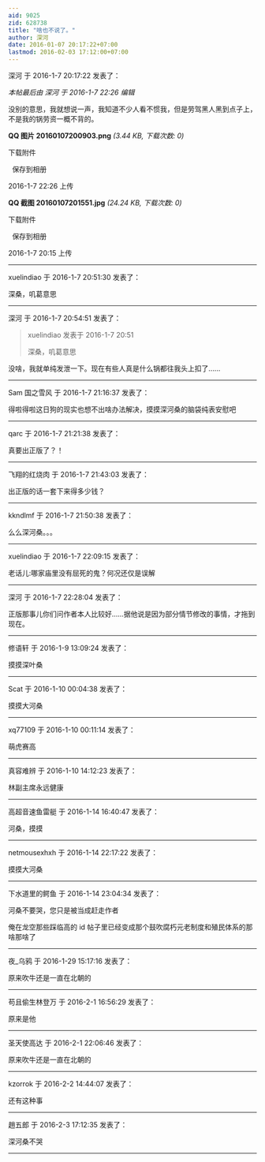 ```yaml
---
aid: 9025
zid: 628738
title: "啥也不说了。"
author: 深河
date: 2016-01-07 20:17:22+07:00
lastmod: 2016-02-03 17:12:00+07:00
---
```


深河 于 2016-1-7 20:17:22 发表了：

_本帖最后由 深河 于 2016-1-7 22:26 编辑_

没别的意思，我就想说一声，我知道不少人看不惯我，但是劳驾黑人黑到点子上，不是我的锅劳资一概不背的。

**QQ 图片 20160107200903.png** _(3.44 KB, 下载次数: 0)_

下载附件

&nbsp;
保存到相册

2016-1-7 22:26 上传

**QQ 截图 20160107201551.jpg** _(24.24 KB, 下载次数: 0)_

下载附件

&nbsp;
保存到相册

2016-1-7 20:15 上传

---

xuelindiao 于 2016-1-7 20:51:30 发表了：

深桑，叽葛意思

---

深河 于 2016-1-7 20:54:51 发表了：

> xuelindiao 发表于 2016-1-7 20:51
>
> 深桑，叽葛意思

没啥，我就单纯发泄一下。现在有些人真是什么锅都往我头上扣了……

---

Sam 国之雪风 于 2016-1-7 21:16:37 发表了：

得啦得啦这日狗的现实也想不出啥办法解决，摸摸深河桑的脑袋纯表安慰吧

---

qarc 于 2016-1-7 21:21:38 发表了：

真要出正版了？！

---

飞翔的红烧肉 于 2016-1-7 21:43:03 发表了：

出正版的话一套下来得多少钱？

---

kkndlmf 于 2016-1-7 21:50:38 发表了：

么么深河桑。。。

---

xuelindiao 于 2016-1-7 22:09:15 发表了：

老话儿:哪家庙里没有屈死的鬼？何况还仅是误解

---

深河 于 2016-1-7 22:28:04 发表了：

正版那事儿你们问作者本人比较好……据他说是因为部分情节修改的事情，才拖到现在。

---

修语轩 于 2016-1-9 13:09:24 发表了：

摸摸深叶桑

---

Scat 于 2016-1-10 00:04:38 发表了：

摸摸大河桑

---

xq77109 于 2016-1-10 00:11:14 发表了：

萌虎赛高

---

真容难辨 于 2016-1-10 14:12:23 发表了：

林副主席永远健康

---

高超音速鱼雷艇 于 2016-1-14 16:40:47 发表了：

河桑，摸摸

---

netmousexhxh 于 2016-1-14 22:17:22 发表了：

摸摸大河桑

---

下水道里的鳄鱼 于 2016-1-14 23:04:34 发表了：

河桑不要哭，您只是被当成赶走作者

俺在龙空那些踩临高的 id 帖子里已经变成那个鼓吹腐朽元老制度和殖民体系的那啥那啥了

---

夜\_乌鸦 于 2016-1-29 15:17:16 发表了：

原来吹牛还是一直在北朝的

---

苟且偷生林登万 于 2016-2-1 16:56:29 发表了：

原来是他

---

圣天使高达 于 2016-2-1 22:06:46 发表了：

原来吹牛还是一直在北朝的

---

kzorrok 于 2016-2-2 14:44:07 发表了：

还有这种事

---

趙五郎 于 2016-2-3 17:12:35 发表了：

深河桑不哭

---
